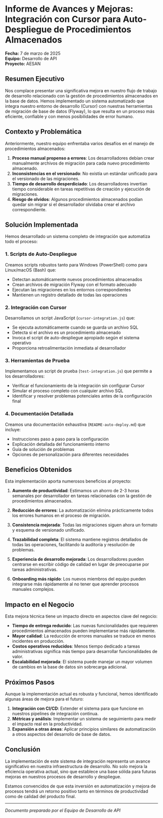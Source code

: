 # Informe de Avances y Mejoras: Integración con Cursor para Auto-Despliegue de Procedimientos Almacenados

**Fecha:** 7 de marzo de 2025  
**Equipo:** Desarrollo de API  
**Proyecto:** AESAN

## Resumen Ejecutivo

Nos complace presentar una significativa mejora en nuestro flujo de trabajo de desarrollo relacionado con la gestión de procedimientos almacenados en la base de datos. Hemos implementado un sistema automatizado que integra nuestro entorno de desarrollo (Cursor) con nuestras herramientas de migración de base de datos (Flyway), lo que resulta en un proceso más eficiente, confiable y con menos posibilidades de error humano.

## Contexto y Problemática

Anteriormente, nuestro equipo enfrentaba varios desafíos en el manejo de procedimientos almacenados:

1. **Proceso manual propenso a errores**: Los desarrolladores debían crear manualmente archivos de migración para cada nuevo procedimiento almacenado.
2. **Inconsistencias en el versionado**: No existía un estándar unificado para el versionado de las migraciones.
3. **Tiempo de desarrollo desperdiciado**: Los desarrolladores invertían tiempo considerable en tareas repetitivas de creación y ejecución de migraciones.
4. **Riesgo de olvidos**: Algunos procedimientos almacenados podían quedar sin migrar si el desarrollador olvidaba crear el archivo correspondiente.

## Solución Implementada

Hemos desarrollado un sistema completo de integración que automatiza todo el proceso:

### 1. Scripts de Auto-Despliegue

Creamos scripts robustos tanto para Windows (PowerShell) como para Linux/macOS (Bash) que:

- Detectan automáticamente nuevos procedimientos almacenados
- Crean archivos de migración Flyway con el formato adecuado
- Ejecutan las migraciones en los entornos correspondientes
- Mantienen un registro detallado de todas las operaciones

### 2. Integración con Cursor

Desarrollamos un script JavaScript (`cursor-integration.js`) que:

- Se ejecuta automáticamente cuando se guarda un archivo SQL
- Detecta si el archivo es un procedimiento almacenado
- Invoca el script de auto-despliegue apropiado según el sistema operativo
- Proporciona retroalimentación inmediata al desarrollador

### 3. Herramientas de Prueba

Implementamos un script de prueba (`test-integration.js`) que permite a los desarrolladores:

- Verificar el funcionamiento de la integración sin configurar Cursor
- Simular el proceso completo con cualquier archivo SQL
- Identificar y resolver problemas potenciales antes de la configuración final

### 4. Documentación Detallada

Creamos una documentación exhaustiva (`README-auto-deploy.md`) que incluye:

- Instrucciones paso a paso para la configuración
- Explicación detallada del funcionamiento interno
- Guía de solución de problemas
- Opciones de personalización para diferentes necesidades

## Beneficios Obtenidos

Esta implementación aporta numerosos beneficios al proyecto:

1. **Aumento de productividad**: Estimamos un ahorro de 2-3 horas semanales por desarrollador en tareas relacionadas con la gestión de procedimientos almacenados.

2. **Reducción de errores**: La automatización elimina prácticamente todos los errores humanos en el proceso de migración.

3. **Consistencia mejorada**: Todas las migraciones siguen ahora un formato y esquema de versionado unificado.

4. **Trazabilidad completa**: El sistema mantiene registros detallados de todas las operaciones, facilitando la auditoría y resolución de problemas.

5. **Experiencia de desarrollo mejorada**: Los desarrolladores pueden centrarse en escribir código de calidad en lugar de preocuparse por tareas administrativas.

6. **Onboarding más rápido**: Los nuevos miembros del equipo pueden integrarse más rápidamente al no tener que aprender procesos manuales complejos.

## Impacto en el Negocio

Esta mejora técnica tiene un impacto directo en aspectos clave del negocio:

- **Tiempo de entrega reducido**: Las nuevas funcionalidades que requieren procedimientos almacenados pueden implementarse más rápidamente.
- **Mayor calidad**: La reducción de errores manuales se traduce en menos incidentes en producción.
- **Costos operativos reducidos**: Menos tiempo dedicado a tareas administrativas significa más tiempo para desarrollar funcionalidades de valor.
- **Escalabilidad mejorada**: El sistema puede manejar un mayor volumen de cambios en la base de datos sin sobrecarga adicional.

## Próximos Pasos

Aunque la implementación actual es robusta y funcional, hemos identificado algunas áreas de mejora para el futuro:

1. **Integración con CI/CD**: Extender el sistema para que funcione en nuestros pipelines de integración continua.
2. **Métricas y análisis**: Implementar un sistema de seguimiento para medir el impacto real en la productividad.
3. **Expansión a otras áreas**: Aplicar principios similares de automatización a otros aspectos del desarrollo de base de datos.

## Conclusión

La implementación de este sistema de integración representa un avance significativo en nuestra infraestructura de desarrollo. No solo mejora la eficiencia operativa actual, sino que establece una base sólida para futuras mejoras en nuestros procesos de desarrollo y despliegue.

Estamos convencidos de que esta inversión en automatización y mejora de procesos tendrá un retorno positivo tanto en términos de productividad como de calidad del producto final.

---

_Documento preparado por el Equipo de Desarrollo de API_
